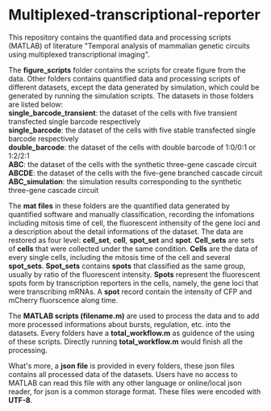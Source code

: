 # Multiplexed-transcriptional-reporter

This repository contains the quantified data and processing scripts (MATLAB) of literature "Temporal analysis of mammalian genetic circuits using multiplexed transcriptional imaging".

The **figure_scripts** folder contains the scripts for create figure from the data. Other folders contains quantified data and processing scripts of different datasets, except the data generated by simulation, which could be generated by running the simulation scripts. The datasets in those folders are listed below:  
**single_barcode_transient**: the dataset of the cells with five transient transfected single barcode respectively  
**single_barcode**: the dataset of the cells with five stable transfected single barcode respectively  
**double_barcode**: the dataset of the cells with double barcode of 1:0/0:1 or 1:2/2:1  
**ABC**: the dataset of the cells with the synthetic three-gene cascade circuit  
**ABCDE**: the dataset of the cells with the five-gene branched cascade circuit  
**ABC_simulation**: the simulation results corresponding to the synthetic three-gene cascade circuit  

The **mat files** in these folders are the quantified data generated by quantified software and manually classification, recording the infomations including mitosis time of cell, the fluorescent inthensity of the gene loci and a description about the detail informations of the dataset. The data are restored as four level: **cell_set**, **cell**, **spot_set** and **spot**. **Cell_sets** are sets of **cells** that were collected under the same condition. **Cells** are the data of every single cells, including the mitosis time of the cell and several **spot_sets**. **Spot_sets** contains **spots** that classified as the same group, usually by ratio of the fluorescent intensity. **Spots** represent the fluorescent spots form by transcription reporters in the cells, namely, the gene loci that were transcribing mRNAs. A **spot** record contain the intensity of CFP and mCherry fluorscence along time.

The **MATLAB scripts (filename.m)** are used to process the data and to add more processed informations about bursts, regulation, etc. into the datasets. Every folders have a **total_workflow.m** as guidence of the using of these scripts. Directly running **total_workflow.m** would finish all the processing.

What's more, a **json file** is provided in every folders, these json files contains all processed data of the datasets. Users have no access to MATLAB can read this file with any other language or online/local json reader, for json is a common storage format. These files were encoded with **UTF-8**.  

